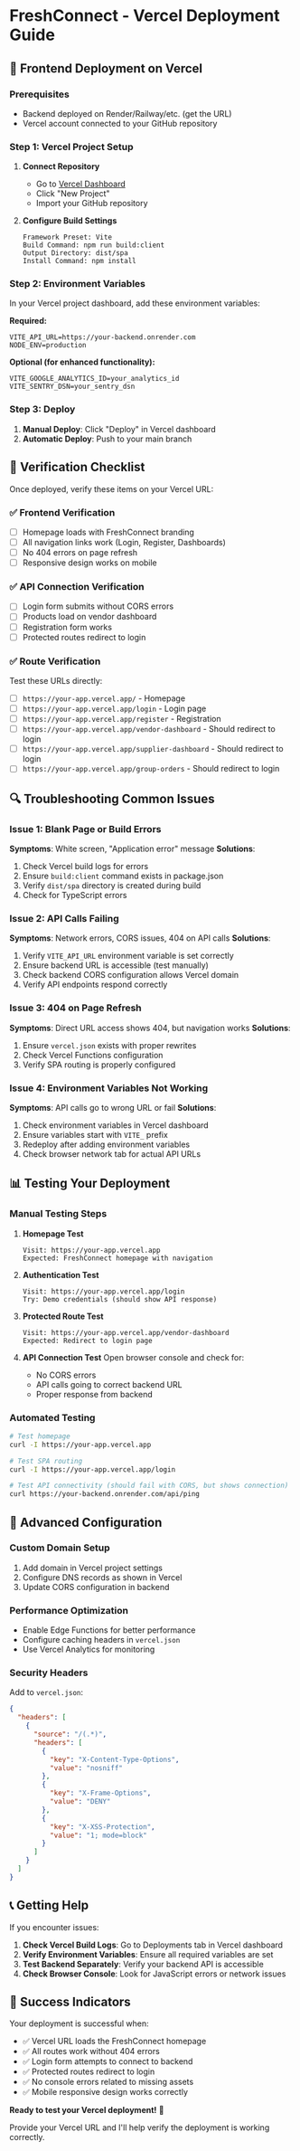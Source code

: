 # FreshConnect - Vercel Deployment Guide

## 🚀 Frontend Deployment on Vercel

### Prerequisites
- Backend deployed on Render/Railway/etc. (get the URL)
- Vercel account connected to your GitHub repository

### Step 1: Vercel Project Setup

1. **Connect Repository**
   - Go to [Vercel Dashboard](https://vercel.com/dashboard)
   - Click "New Project"
   - Import your GitHub repository

2. **Configure Build Settings**
   ```
   Framework Preset: Vite
   Build Command: npm run build:client
   Output Directory: dist/spa
   Install Command: npm install
   ```

### Step 2: Environment Variables

In your Vercel project dashboard, add these environment variables:

**Required:**
```env
VITE_API_URL=https://your-backend.onrender.com
NODE_ENV=production
```

**Optional (for enhanced functionality):**
```env
VITE_GOOGLE_ANALYTICS_ID=your_analytics_id
VITE_SENTRY_DSN=your_sentry_dsn
```

### Step 3: Deploy

1. **Manual Deploy**: Click "Deploy" in Vercel dashboard
2. **Automatic Deploy**: Push to your main branch

## 🔧 Verification Checklist

Once deployed, verify these items on your Vercel URL:

### ✅ **Frontend Verification**
- [ ] Homepage loads with FreshConnect branding
- [ ] All navigation links work (Login, Register, Dashboards)
- [ ] No 404 errors on page refresh
- [ ] Responsive design works on mobile

### ✅ **API Connection Verification**
- [ ] Login form submits without CORS errors
- [ ] Products load on vendor dashboard
- [ ] Registration form works
- [ ] Protected routes redirect to login

### ✅ **Route Verification**
Test these URLs directly:
- [ ] `https://your-app.vercel.app/` - Homepage
- [ ] `https://your-app.vercel.app/login` - Login page
- [ ] `https://your-app.vercel.app/register` - Registration
- [ ] `https://your-app.vercel.app/vendor-dashboard` - Should redirect to login
- [ ] `https://your-app.vercel.app/supplier-dashboard` - Should redirect to login
- [ ] `https://your-app.vercel.app/group-orders` - Should redirect to login

## 🔍 Troubleshooting Common Issues

### Issue 1: Blank Page or Build Errors
**Symptoms**: White screen, "Application error" message
**Solutions**:
1. Check Vercel build logs for errors
2. Ensure `build:client` command exists in package.json
3. Verify `dist/spa` directory is created during build
4. Check for TypeScript errors

### Issue 2: API Calls Failing
**Symptoms**: Network errors, CORS issues, 404 on API calls
**Solutions**:
1. Verify `VITE_API_URL` environment variable is set correctly
2. Ensure backend URL is accessible (test manually)
3. Check backend CORS configuration allows Vercel domain
4. Verify API endpoints respond correctly

### Issue 3: 404 on Page Refresh
**Symptoms**: Direct URL access shows 404, but navigation works
**Solutions**:
1. Ensure `vercel.json` exists with proper rewrites
2. Check Vercel Functions configuration
3. Verify SPA routing is properly configured

### Issue 4: Environment Variables Not Working
**Symptoms**: API calls go to wrong URL or fail
**Solutions**:
1. Check environment variables in Vercel dashboard
2. Ensure variables start with `VITE_` prefix
3. Redeploy after adding environment variables
4. Check browser network tab for actual API URLs

## 📊 Testing Your Deployment

### Manual Testing Steps

1. **Homepage Test**
   ```
   Visit: https://your-app.vercel.app
   Expected: FreshConnect homepage with navigation
   ```

2. **Authentication Test**
   ```
   Visit: https://your-app.vercel.app/login
   Try: Demo credentials (should show API response)
   ```

3. **Protected Route Test**
   ```
   Visit: https://your-app.vercel.app/vendor-dashboard
   Expected: Redirect to login page
   ```

4. **API Connection Test**
   Open browser console and check for:
   - No CORS errors
   - API calls going to correct backend URL
   - Proper response from backend

### Automated Testing

```bash
# Test homepage
curl -I https://your-app.vercel.app

# Test SPA routing
curl -I https://your-app.vercel.app/login

# Test API connectivity (should fail with CORS, but shows connection)
curl https://your-backend.onrender.com/api/ping
```

## 🔧 Advanced Configuration

### Custom Domain Setup
1. Add domain in Vercel project settings
2. Configure DNS records as shown in Vercel
3. Update CORS configuration in backend

### Performance Optimization
- Enable Edge Functions for better performance
- Configure caching headers in `vercel.json`
- Use Vercel Analytics for monitoring

### Security Headers
Add to `vercel.json`:
```json
{
  "headers": [
    {
      "source": "/(.*)",
      "headers": [
        {
          "key": "X-Content-Type-Options",
          "value": "nosniff"
        },
        {
          "key": "X-Frame-Options",
          "value": "DENY"
        },
        {
          "key": "X-XSS-Protection",
          "value": "1; mode=block"
        }
      ]
    }
  ]
}
```

## 📞 Getting Help

If you encounter issues:

1. **Check Vercel Build Logs**: Go to Deployments tab in Vercel dashboard
2. **Verify Environment Variables**: Ensure all required variables are set
3. **Test Backend Separately**: Verify your backend API is accessible
4. **Check Browser Console**: Look for JavaScript errors or network issues

## 🎉 Success Indicators

Your deployment is successful when:
- ✅ Vercel URL loads the FreshConnect homepage
- ✅ All routes work without 404 errors
- ✅ Login form attempts to connect to backend
- ✅ Protected routes redirect to login
- ✅ No console errors related to missing assets
- ✅ Mobile responsive design works correctly

**Ready to test your Vercel deployment!** 🚀

Provide your Vercel URL and I'll help verify the deployment is working correctly.
